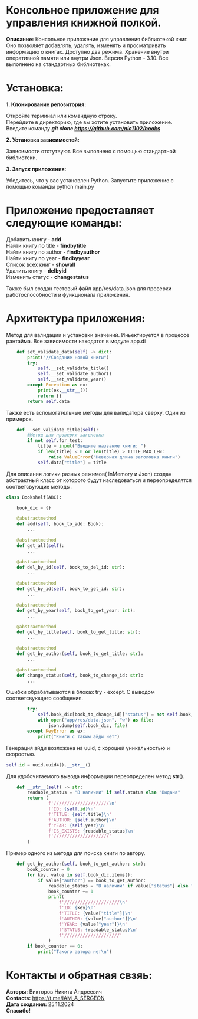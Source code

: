 # __Консольное приложение для управления книжной полкой.__

__Описание:__ Консольное приложение для управления библиотекой книг. Оно позволяет добавлять, удалять, изменять и просматривать информацию о книгах. Доступно два режима.
Хранение внутри оперативной памяти или внутри Json.
Версия Python - 3.10. Все выполнено на стандартных библиотеках.

# __Установка:__

__1. Клонирование репозитория:__

Откройте терминал или командную строку. <br />
Перейдите в директорию, где вы хотите установить приложение. <br />
Введите команду ___git clone https://github.com/nic1102/books___ <br />

__2. Установка зависимостей:__

Зависимости отстутвуют. Все выполнено с помощью стандартной библиотеки. <br />

__3. Запуск приложения:__

Убедитесь, что у вас установлен Python.
Запустите приложение с помощью команды python main.py

# __Приложение предоставляет следующие команды:__

Добавить книгу - __add__ <br />
Найти книгу по title - __findbytitle__ <br />
Найти книгу по author - __findbyauthor__ <br />
Найти книгу по year - __findbyyear__ <br />
Список всех книг - __showall__ <br />
Удалить книгу - __delbyid__ <br />
Изменить статус - __changestatus__ <br />

Также был создан тестовый файл app/res/data.json для проверки работоспособности и функционала приложения. <br />

# __Архитектура приложения__:

Метод для валидации и установки значений. Иньектируется в процессе рантайма. Все зависимости находятся в модуле app.di

```python
    def set_validate_data(self) -> dict:
        print("//Создание новой книги")
        try:
            self.__set_validate_title()
            self.__set_validate_author()
            self.__set_validate_year()
        except Exception as ex:
            print(ex.__str__())
            return {}
        return self.data
```

Также есть вспомогательные методы для валидатора сверху. Один из примеров.

```python
    def __set_validate_title(self):
        #Метод для проверки заголовка
        if not self.for_test:
            title = input("Введите название книги: ")
            if len(title) < 0 or len(title) > TITLE_MAX_LEN:
                raise ValueError("Неверная длина заголовка книги")
            self.data["title"] = title
```

Для описания логики разных режимов( InMemory и Json) создан абстрактный класс от которого будут наследоваться и переопределятся соответсвующие методы.

```python
class Bookshelf(ABC):

    book_dic = {}

    @abstractmethod
    def add(self, book_to_add: Book):
        ...

    @abstractmethod
    def get_all(self):
        ...

    @abstractmethod
    def del_by_id(self, book_to_del_id: str):
        ...

    @abstractmethod
    def get_by_id(self, book_to_get_id: str):
        ...

    @abstractmethod
    def get_by_year(self, book_to_get_year: int):
        ...

    @abstractmethod
    def get_by_title(self, book_to_get_title: str):
        ...

    @abstractmethod
    def get_by_author(self, book_to_get_title: str):
        ...

    @abstractmethod
    def change_status(self, book_to_change_id: str):
        ...

```

Ошибки обрабатываются в блоках try - except. С выводом соответсвующего сообщения.

```python
        try:
            self.book_dic[book_to_change_id]["status"] = not self.book_dic[book_to_change_id]["status"]
            with open("app/res/data.json", "w") as file:
                json.dump(self.book_dic, file)
        except KeyError as ex:
            print("Книги с таким айди нет")
```

Генерация айди возложена на uuid, с хорошей уникальностью и скоростью.

```python
self.id = uuid.uuid4().__str__()
```

Для удобочитаемого вывода информации переопределен метод __str__().

```python
    def __str__(self) -> str:
        readable_status = "В наличии" if self.status else "Выдана"
        return (
                f'/////////////////////\n'
                f'ID: {self.id}\n'
                f'TITLE: {self.title}\n'
                f'AUTHOR: {self.author}\n' 
                f'YEAR: {self.year}\n'
                f'IS_EXISTS: {readable_status}\n'
                f'/////////////////////'
        )
```

Пример одного из метода для поиска книги по автору.

```python
    def get_by_author(self, book_to_get_author: str):
        book_counter = 0
        for key, value in self.book_dic.items():
            if value["author"] == book_to_get_author:
                readable_status = "В наличии" if value["status"] else "Выдана"
                book_counter += 1
                print(
                    f'/////////////////////\n'
                    f'ID: {key}\n'
                    f'TITLE: {value["title"]}\n'
                    f'AUTHOR: {value["author"]}\n'
                    f'YEAR: {value["year"]}\n'
                    f'STATUS: {readable_status}\n'
                    f'/////////////////////'
                )
        if book_counter == 0:
            print("Такого автора нет\n")
```

# __Контакты и обратная свзяь__:

__Авторы:__ Викторов Никита Андреевич <br />
__Contacts:__ https://t.me/IAM_A_SERGEON <br />
__Дата создания:__ 25.11.2024 <br />
__Спасибо!__
